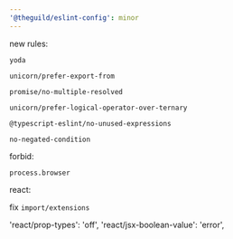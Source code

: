 ```yaml
---
'@theguild/eslint-config': minor
---
```


new rules:

`yoda`

`unicorn/prefer-export-from`

`promise/no-multiple-resolved`

`unicorn/prefer-logical-operator-over-ternary`

`@typescript-eslint/no-unused-expressions`

`no-negated-condition`

forbid:

`process.browser`

react:

fix `import/extensions`

'react/prop-types': 'off',
'react/jsx-boolean-value': 'error',

